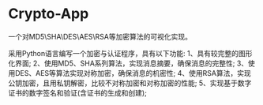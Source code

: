 # Crypto-App
一个对MD5\SHA\DES\AES\RSA等加密算法的可视化实现。

采用Python语言编写一个加密与认证程序，具有以下功能:
  1、具有较完整的图形化界面;
  2、使用MD5、SHA系列算法，实现消息摘要，确保消息的完整性;
  3、使用DES、AES等算法实现对称加密，确保消息的机密性;
  4、使用RSA算法，实现公钥加密，且用私钥解密，比较不对称加密和对称加密的性能;
  5、实现基于数字证书的数字签名和验证(含证书的生成和创建);
